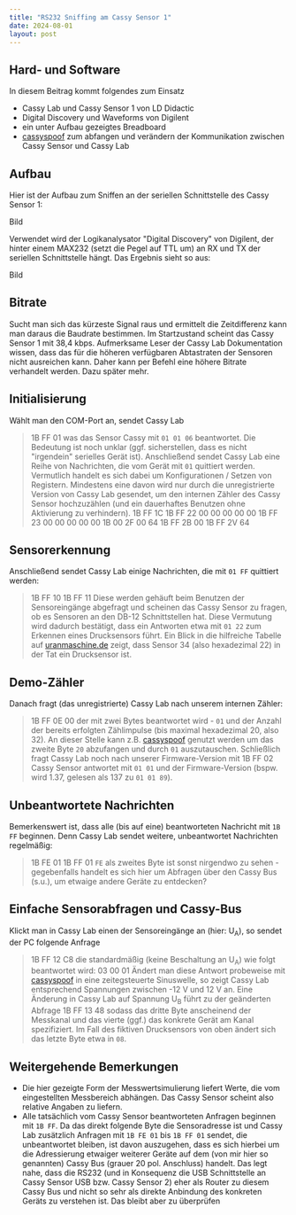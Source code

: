 ```yaml
---
title: "RS232 Sniffing am Cassy Sensor 1"
date: 2024-08-01
layout: post
---
```

## Hard- und Software
In diesem Beitrag kommt folgendes zum Einsatz
* Cassy Lab und Cassy Sensor 1 von LD Didactic
* Digital Discovery und Waveforms von Digilent
* ein unter Aufbau gezeigtes Breadboard
* [cassyspoof][cs-spoof] zum abfangen und verändern der Kommunikation zwischen Cassy Sensor und Cassy Lab

## Aufbau
Hier ist der Aufbau zum Sniffen an der seriellen Schnittstelle des Cassy Sensor 1:

Bild

Verwendet wird der Logikanalysator "Digital Discovery" von Digilent, der hinter einem MAX232 (setzt die Pegel auf TTL um) an RX und TX der seriellen Schnittstelle hängt.
Das Ergebnis sieht so aus:

Bild

## Bitrate
Sucht man sich das kürzeste Signal raus und ermittelt die Zeitdifferenz kann man daraus die Baudrate bestimmen. Im Startzustand scheint das Cassy Sensor 1 mit 38,4 kbps.
Aufmerksame Leser der Cassy Lab Dokumentation wissen, dass das für die höheren verfügbaren Abtastraten der Sensoren nicht ausreichen kann. Daher kann per Befehl eine höhere Bitrate verhandelt werden. Dazu später mehr.

## Initialisierung
Wählt man den COM-Port an, sendet Cassy Lab
> 1B FF 01
was das Sensor Cassy mit `01 01 06` beantwortet. Die Bedeutung ist noch unklar (ggf. sicherstellen, dass es nicht "irgendein" serielles Gerät ist).
Anschließend sendet Cassy Lab eine Reihe von Nachrichten, die vom Gerät mit `01` quittiert werden. Vermutlich handelt es sich dabei um Konfigurationen / Setzen von Registern. Mindestens eine davon wird nur durch die unregistrierte Version von Cassy Lab gesendet, um den internen Zähler des Cassy Sensor hochzuzählen (und ein dauerhaftes Benutzen ohne Aktivierung zu verhindern).
> 1B FF 1C
> 1B FF 22 00 00 00 00 00
> 1B FF 23 00 00 00 00 00
> 1B 00 2F 00 64
> 1B FF 2B 00
> 1B FF 2V 64

## Sensorerkennung
Anschließend sendet Cassy Lab einige Nachrichten, die mit `01 FF` quittiert werden:
> 1B FF 10
> 1B FF 11
Diese werden gehäuft beim Benutzen der Sensoreingänge abgefragt und scheinen das Cassy Sensor zu fragen, ob es Sensoren an den DB-12 Schnittstellen hat.
Diese Vermutung wird dadurch bestätigt, dass ein Antworten etwa mit `01 22` zum Erkennen eines Drucksensors führt. Ein Blick in die hilfreiche Tabelle auf [uranmaschine.de][ur-tab] zeigt, dass Sensor 34 (also hexadezimal 22) in der Tat ein Drucksensor ist.

## Demo-Zähler
Danach fragt (das unregistrierte) Cassy Lab nach unserem internen Zähler:
> 1B FF 0E 00
der mit zwei Bytes beantwortet wird - `01` und der Anzahl der bereits erfolgten Zählimpulse (bis maximal hexadezimal 20, also 32). An dieser Stelle kann z.B. [cassyspoof][cs-spoof] genutzt werden um das zweite Byte `20` abzufangen und durch `01` auszutauschen.
Schließlich fragt Cassy Lab noch nach unserer Firmware-Version mit
> 1B FF 02
Cassy Sensor antwortet mit `01 01` und der Firmware-Version (bspw. wird 1.37, gelesen als 137 zu `01 01 89`).

## Unbeantwortete Nachrichten
Bemerkenswert ist, dass alle (bis auf eine) beantworteten Nachricht mit `1B FF` beginnen. Denn Cassy Lab sendet weitere, unbeantwortet Nachrichten regelmäßig:
> 1B FE 01
> 1B FF 01
`FE` als zweites Byte ist sonst nirgendwo zu sehen - gegebenfalls handelt es sich hier um Abfragen über den Cassy Bus (s.u.), um etwaige andere Geräte zu entdecken?

## Einfache Sensorabfragen und Cassy-Bus
Klickt man in Cassy Lab einen der Sensoreingänge an (hier: U<sub>A</sub>), so sendet der PC folgende Anfrage
> 1B FF 12 C8
die standardmäßig (keine Beschaltung an U<sub>A</sub>) wie folgt beantwortet wird:
> 03 00 01
Ändert man diese Antwort probeweise mit [cassyspoof][cs-spoof] in eine zeitegsteuerte Sinuswelle, so zeigt Cassy Lab entsprechend Spannungen zwischen -12 V und 12 V an. Eine Änderung in Cassy Lab auf Spannung U<sub>B</sub> führt zu der geänderten Abfrage
> 1B FF 13 48
sodass das dritte Byte anscheinend der Messkanal und das vierte (ggf.) das konkrete Gerät am Kanal spezifiziert. Im Fall des fiktiven Drucksensors von oben ändert sich das letzte Byte etwa in `08`.

## Weitergehende Bemerkungen
* Die hier gezeigte Form der Messwertsimulierung liefert Werte, die vom eingestellten Messbereich abhängen. Das Cassy Sensor scheint also relative Angaben zu liefern.
* Alle tatsächlich vom Cassy Sensor beantworteten Anfragen beginnen mit `1B FF`. Da das direkt folgende Byte die Sensoradresse ist und Cassy Lab zusätzlich Anfragen mit `1B FE 01` bis `1B FF 01` sendet, die unbeantwortet bleiben, ist davon auszugehen, dass es sich hierbei um die Adressierung etwaiger weiterer Geräte auf dem (von mir hier so genannten) Cassy Bus (grauer 20 pol. Anschluss) handelt. Das legt nahe, dass die RS232 (und in Konsequenz die USB Schnittstelle an Cassy Sensor USB bzw. Cassy Sensor 2) eher als Router zu diesem Cassy Bus und nicht so sehr als direkte Anbindung des konkreten Geräts zu verstehen ist. Das bleibt aber zu überprüfen

[cs-spoof]: https://github.com/REcassy/cassyspoof
[ur-tab]: http://www.uranmaschine.de/55112.Cassy-Sensor-Schnittstelle_und_Box-Codierung/
